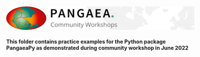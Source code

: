 ![PANGAEA Logo](../../banner.png)

#### This folder contains practice examples for the Python package PangaeaPy as demonstrated during community workshop in June 2022
